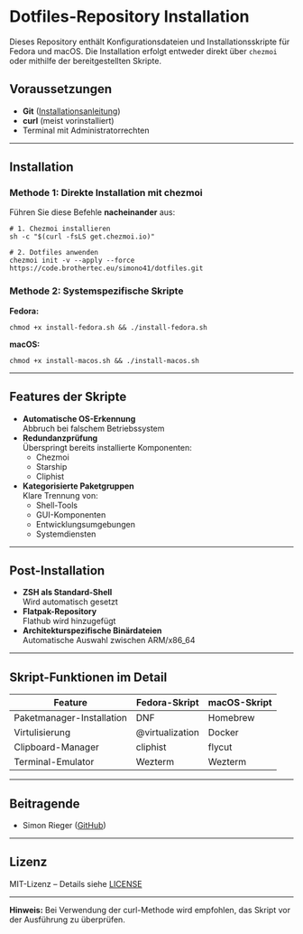 # Dotfiles-Repository Installation

Dieses Repository enthält Konfigurationsdateien und Installationsskripte für Fedora und macOS. Die Installation erfolgt entweder direkt über `chezmoi` oder mithilfe der bereitgestellten Skripte.

## Voraussetzungen
- **Git** ([Installationsanleitung](https://git-scm.com/book/en/v2/Getting-Started-Installing-Git))
- **curl** (meist vorinstalliert)
- Terminal mit Administratorrechten

---

## Installation

### Methode 1: Direkte Installation mit chezmoi
Führen Sie diese Befehle **nacheinander** aus:

```
# 1. Chezmoi installieren
sh -c "$(curl -fsLS get.chezmoi.io)"

# 2. Dotfiles anwenden
chezmoi init -v --apply --force https://code.brothertec.eu/simono41/dotfiles.git
```

### Methode 2: Systemspezifische Skripte
**Fedora:**
```
chmod +x install-fedora.sh && ./install-fedora.sh
```

**macOS:**
```
chmod +x install-macos.sh && ./install-macos.sh
```

---

## Features der Skripte
- **Automatische OS-Erkennung**  
  Abbruch bei falschem Betriebssystem
- **Redundanzprüfung**  
  Überspringt bereits installierte Komponenten:
  - Chezmoi
  - Starship
  - Cliphist
- **Kategorisierte Paketgruppen**  
  Klare Trennung von:
  - Shell-Tools
  - GUI-Komponenten
  - Entwicklungsumgebungen
  - Systemdiensten

---

## Post-Installation
- **ZSH als Standard-Shell**  
  Wird automatisch gesetzt
- **Flatpak-Repository**  
  Flathub wird hinzugefügt
- **Architekturspezifische Binärdateien**  
  Automatische Auswahl zwischen ARM/x86_64

---

## Skript-Funktionen im Detail
| Feature                  | Fedora-Skript | macOS-Skript |
|--------------------------|---------------|--------------|
| Paketmanager-Installation| DNF           | Homebrew     |
| Virtulisierung           | @virtualization | Docker      |
| Clipboard-Manager        | cliphist      | flycut       |
| Terminal-Emulator        | Wezterm       | Wezterm      |

---

## Beitragende
- Simon Rieger ([GitHub](https://github.com/simono41))

---

## Lizenz
MIT-Lizenz – Details siehe [LICENSE](LICENSE)

---

**Hinweis:** Bei Verwendung der curl-Methode wird empfohlen, das Skript vor der Ausführung zu überprüfen.
